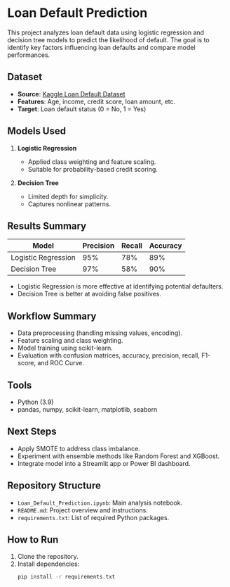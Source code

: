 # Loan Default Prediction

This project analyzes loan default data using logistic regression and decision tree models to predict the likelihood of default. The goal is to identify key factors influencing loan defaults and compare model performances.

## Dataset

- **Source**: [Kaggle Loan Default Dataset](https://www.kaggle.com/)
- **Features**: Age, income, credit score, loan amount, etc.
- **Target**: Loan default status (0 = No, 1 = Yes)

## Models Used

1. **Logistic Regression**
   - Applied class weighting and feature scaling.
   - Suitable for probability-based credit scoring.

2. **Decision Tree**
   - Limited depth for simplicity.
   - Captures nonlinear patterns.

## Results Summary

| Model              | Precision | Recall | Accuracy |
|-------------------|-----------|--------|----------|
| Logistic Regression | 95%       | 78%    | 89%      |
| Decision Tree      | 97%       | 58%    | 90%      |

- Logistic Regression is more effective at identifying potential defaulters.
- Decision Tree is better at avoiding false positives.

## Workflow Summary

- Data preprocessing (handling missing values, encoding).
- Feature scaling and class weighting.
- Model training using scikit-learn.
- Evaluation with confusion matrices, accuracy, precision, recall, F1-score, and ROC Curve.

## Tools

- Python (3.9)
- pandas, numpy, scikit-learn, matplotlib, seaborn

## Next Steps

- Apply SMOTE to address class imbalance.
- Experiment with ensemble methods like Random Forest and XGBoost.
- Integrate model into a Streamlit app or Power BI dashboard.

## Repository Structure

- `Loan_Default_Prediction.ipynb`: Main analysis notebook.
- `README.md`: Project overview and instructions.
- `requirements.txt`: List of required Python packages.

## How to Run

1. Clone the repository.
2. Install dependencies:
   ```bash
   pip install -r requirements.txt
